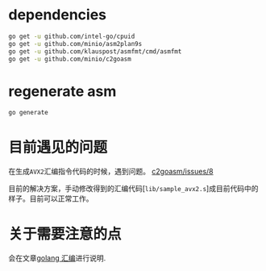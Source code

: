 # dependencies
```sh
go get -u github.com/intel-go/cpuid
go get -u github.com/minio/asm2plan9s
go get -u github.com/klauspost/asmfmt/cmd/asmfmt
go get -u github.com/minio/c2goasm
```

# regenerate asm
```sh
go generate
```
# 目前遇见的问题
在生成`AVX2`汇编指令代码的时候，遇到问题。
[c2goasm/issues/8](https://github.com/minio/c2goasm/issues/8)

目前的解决方案，手动修改得到的汇编代码[`lib/sample_avx2.s`]成目前代码中的样子。目前可以正常工作。

# 关于需要注意的点
会在文章[golang 汇编](https://lrita.github.io/2017/12/12/golang-asm/)进行说明.
